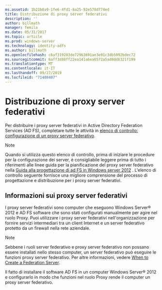 ```yaml
---
ms.assetid: 1b21b0a9-1fe6-4fd1-8a25-92e578d774ed
title: Distribuzione di proxy server federativi
description: ''
author: billmath
manager: femila
ms.date: 05/31/2017
ms.topic: article
ms.prod: windows-server
ms.technology: identity-adfs
ms.author: billmath
ms.openlocfilehash: c6af319283de72963691ae3e91c3db5992bdec72
ms.sourcegitcommit: 6aff3d88ff22ea141a6ea6572a5ad8dd6321f199
ms.translationtype: MT
ms.contentlocale: it-IT
ms.lasthandoff: 09/27/2019
ms.locfileid: "71408407"
---
```

# <a name="deploying-federation-server-proxies"></a>Distribuzione di proxy server federativi

Per distribuire i proxy server federativi in Active Directory Federation Services \(AD FS\), completare tutte le attività in [elenco di controllo: configurazione di un proxy server federativo](Checklist--Setting-Up-a-Federation-Server-Proxy.md).  
  
> [!NOTE]  
> Quando si utilizza questo elenco di controllo, prima di iniziare le procedure per la configurazione dei server, è consigliabile leggere prima di tutto i riferimenti alle linee guida per la pianificazione del proxy server federativo nella [Guida alla progettazione di ad FS in Windows server 2012](https://technet.microsoft.com/library/dd807036.aspx) . L'elenco di controllo seguente fornisce una migliore comprensione del processo di progettazione e distribuzione per i proxy server federativi.  
  
## <a name="about-federation-server-proxies"></a>Informazioni sui proxy server federativi  
I proxy server federativi sono computer che eseguono Windows Server® 2012 e AD FS software che sono stati configurati manualmente per agire nel ruolo Proxy. Puoi utilizzare i proxy server federativi nell'organizzazione per fornire servizi intermediari tra un client Internet e un server federativo protetto da un firewall nella rete aziendale.  
  
> [!NOTE]  
> Sebbene i ruoli server federativo e proxy server federativo non possano essere installati nello stesso computer, un server federativo può eseguire le funzioni proxy server federativo. Per altre informazioni, vedere [When to Create a Federation Server](https://technet.microsoft.com/library/dd807101.aspx).  
  
Il fatto di installare il software AD FS in un computer Windows Server® 2012 e configurarlo in modo che funzioni nel ruolo Proxy rende il computer un proxy server federativo.  
  

